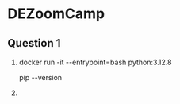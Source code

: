 # DEZoomCamp

## Question 1
1. docker run -it --entrypoint=bash python:3.12.8

   pip --version

3. 
